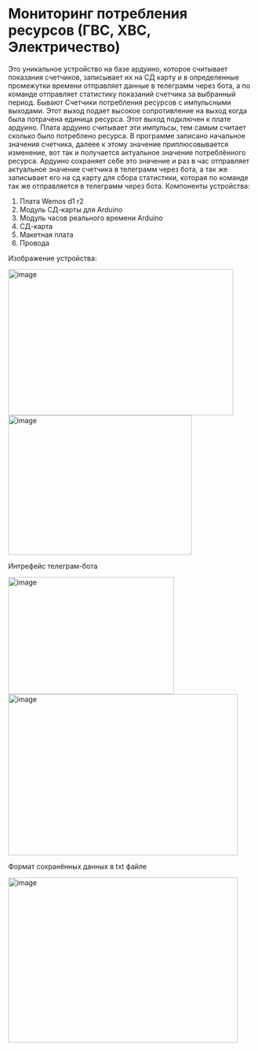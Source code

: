 # Мониторинг потребления ресурсов (ГВС, ХВС, Электричество)
Это уникальное устройство на базе ардуино, которое считывает показания счетчиков, записывает их на СД карту и в определенные промежутки времени отправляет данные в телеграмм через бота, а по команде отправляет статистику показаний счетчика за выбранный период.
Бывают Счетчики потребления ресурсов с импульсными выходами. Этот выход подает высокое сопротивление на выход когда была потрачена единица ресурса. Этот выход подключен к плате ардуино. Плата ардуино считывает эти импульсы, тем самым считает сколько было потреблено ресурса. В программе записано начальное значения счетчика, далеее к этому значение приплюсовывается изменение, вот так и получается актуальное значение потреблённого ресурса. 
Ардуино сохраняет себе это значение и раз в час отправляет актуальное значение счетчика в телеграмм через бота, а так же записывает его на сд карту для сбора статистики, которая по команде так же отправляется в телеграмм через бота.
Компоненты устройства:
1.	Плата Wemos d1 r2
2.	Модуль СД-карты для Arduino
3.	Модуль часов реального времени Arduino
4.	СД-карта
5.	Макетная плата
6.	Провода

Изображение устройства:

<img width="459" height="297" alt="image" src="https://github.com/user-attachments/assets/fe76fe5b-a4d9-4026-a1cb-e5e8f5671958" />
<img width="374" height="284" alt="image" src="https://github.com/user-attachments/assets/ec82e151-0ae9-4967-bdea-22d5b57c0b7f" />


Интрефейс телеграм-бота 

<img width="338" height="238" alt="image" src="https://github.com/user-attachments/assets/003a18f7-34c9-487e-bda2-6301ccbef37d" />
<img width="468" height="328" alt="image" src="https://github.com/user-attachments/assets/bbb9398c-4b7b-4d0b-b54a-26cd0caf82bd" />

Формат сохранённых данных в txt файле 

<img width="468" height="336" alt="image" src="https://github.com/user-attachments/assets/2bcd7869-6bcd-4eb4-9441-a849eb6072d9" />




